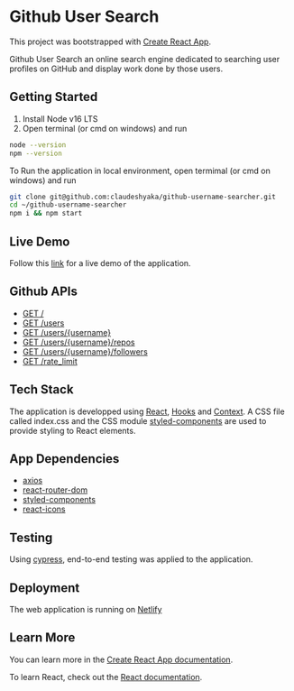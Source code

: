 # Github User Search

This project was bootstrapped with [Create React App](https://github.com/facebook/create-react-app).

Github User Search an online search engine 
dedicated to searching user profiles on GitHub and 
display work done by those users.

## Getting Started

1. Install Node v16 LTS
2. Open terminal (or cmd on windows) and run 
```bash
node --version
npm --version
```

To Run the application in local environment, open termimal (or cmd on windows) and run 
```bash
git clone git@github.com:claudeshyaka/github-username-searcher.git
cd ~/github-username-searcher
npm i && npm start
```

## Live Demo

Follow this [link](https://cheerful-taiyaki-d29ff3.netlify.app/) for a live demo of the application.


## Github APIs

- [GET /](https://api.github.com)
- [GET /users](https://api.github.com/users)
- [GET /users/{username}](https://api.github.com/users/claudeshyaka)
- [GET /users/{username}/repos](https://api.github.com/users/claudeshyaka/repos?per_page=50)
- [GET /users/{username}/followers](https://api.github.com/users/claudeshyaka/followers)
- [GET /rate_limit](https://api.github.com/rate_limit)

## Tech Stack

The application is developped using [React](https://reactjs.org/), [Hooks](https://reactjs.org/docs/hooks-intro.html) and [Context](https://reactjs.org/docs/context.html).
A CSS file called index.css and the CSS module [styled-components](https://styled-components.com/) are used to provide styling to React elements.

## App Dependencies

- [axios](https://axios-http.com/docs/intro)
- [react-router-dom](https://v5.reactrouter.com/web/guides/quick-start)
- [styled-components](https://styled-components.com/)
- [react-icons](https://react-icons.github.io/react-icons/)

## Testing

Using [cypress](https://www.cypress.io/), end-to-end testing was applied to the application.

## Deployment

The web application is running on [Netlify](https://www.netlify.com/)

## Learn More

You can learn more in the [Create React App documentation](https://facebook.github.io/create-react-app/docs/getting-started).

To learn React, check out the [React documentation](https://reactjs.org/).



